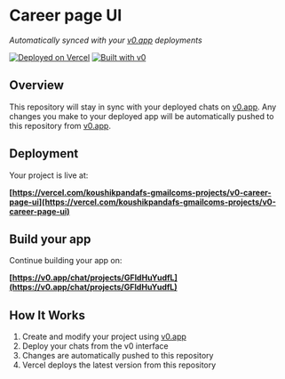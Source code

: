 # Career page UI

*Automatically synced with your [v0.app](https://v0.app) deployments*

[![Deployed on Vercel](https://img.shields.io/badge/Deployed%20on-Vercel-black?style=for-the-badge&logo=vercel)](https://vercel.com/koushikpandafs-gmailcoms-projects/v0-career-page-ui)
[![Built with v0](https://img.shields.io/badge/Built%20with-v0.app-black?style=for-the-badge)](https://v0.app/chat/projects/GFIdHuYudfL)

## Overview

This repository will stay in sync with your deployed chats on [v0.app](https://v0.app).
Any changes you make to your deployed app will be automatically pushed to this repository from [v0.app](https://v0.app).

## Deployment

Your project is live at:

**[https://vercel.com/koushikpandafs-gmailcoms-projects/v0-career-page-ui](https://vercel.com/koushikpandafs-gmailcoms-projects/v0-career-page-ui)**

## Build your app

Continue building your app on:

**[https://v0.app/chat/projects/GFIdHuYudfL](https://v0.app/chat/projects/GFIdHuYudfL)**

## How It Works

1. Create and modify your project using [v0.app](https://v0.app)
2. Deploy your chats from the v0 interface
3. Changes are automatically pushed to this repository
4. Vercel deploys the latest version from this repository